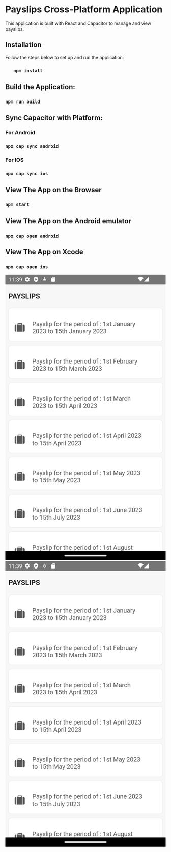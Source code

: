 # Payslips Cross-Platform Application

This application is built with React and Capacitor to manage and view payslips.

##  Installation

Follow the steps below to set up and run the application:
 ### ```    npm install  ```

##  Build the Application:
 ###  ```npm run build ```

## Sync Capacitor with Platform:
 ### For Android
 ###  ```npx cap sync android```
   
 ### For IOS
 ###  ```npx cap sync ios```

## View The App on the Browser
 ###  ```npm start```

## View The App on the Android emulator
 ###  ```npx cap open android```

## View The App on Xcode
###   ```npx cap open ios```


![Main Page](./public/listpage.png)
![List Page](./public/listpage.png)
